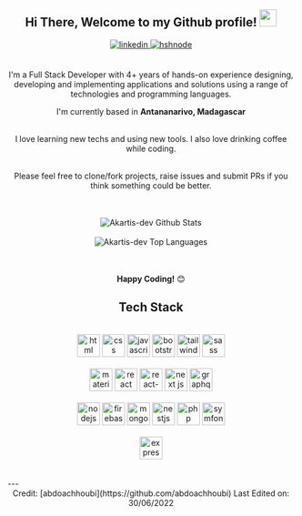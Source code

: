 <div align="center">
<h2> Hi There, Welcome to my Github profile! <img src="https://raw.githubusercontent.com/abdoachhoubi/abdoachhoubi/main/gifs/Hi.gif" width="30"></h2>
<a href="https://www.linkedin.com/in/akartis-dev/" target="_blank">
<img src=https://img.shields.io/badge/linkedin-%2300acee.svg?color=405DE6&style=for-the-badge&logo=linkedin&logoColor=white alt="linkedin" style="margin-bottom: 5px;" />
</a>
<a href="mailto:sramamonjinirina@gmail.com" target="_blank">
<img src="https://img.shields.io/badge/Gmail-D14836?style=for-the-badge&logo=gmail&logoColor=white" alt=hshnode style="margin-bottom: 5px;" />
</a>
<br />
<br />

I'm a Full Stack Developer with 4+ years of hands-on experience designing, developing and implementing applications and solutions using a range of technologies and programming languages.
<br />

I'm currently based in **Antananarivo, Madagascar**

<br />
I love learning new techs and using new tools. I also love drinking coffee while coding.
<br />
<br />

Please feel free to clone/fork projects, raise issues and submit PRs if you think something could be better.<br />
<br />
<br />

<img align="center" src="https://github-readme-stats.vercel.app/api?username=akartis-dev&include_all_commits=true&count_private=true&show_icons=true&line_height=30&title_color=CDB4DB&icon_color=CDB4DB&text_color=D3D3D3&bg_color=0A0A0A" alt="Akartis-dev Github Stats">
<br />
<br />
<img src="https://github-readme-stats.vercel.app/api/top-langs/?username=akartis-dev&layout=compact&theme=dark&bg_color=0A0A0A&hide=scss" alt="Akartis-dev Top Languages"/>
<br />
<br />
<br />

**Happy Coding!** 😊

</div>

<div align="center">

## Tech Stack

<br />
<a margin="10" href="https://developer.mozilla.org/en-US/docs/Web/HTML" target="_blank"><img margin="10px" height="40" src="https://github.com/abdoachhoubi/abdoachhoubi/blob/main/svgs/html.svg" alt="html"></a>
<a margin="10" href="https://developer.mozilla.org/en-US/docs/Web/CSS" target="_blank"><img margin="10px" height="40" src="https://github.com/abdoachhoubi/abdoachhoubi/blob/main/svgs/css.svg" alt="css"></a>
<a margin="10" href="https://developer.mozilla.org/en-US/docs/Web/JavaScript" target="_blank"><img margin="10px" height="40" src="https://github.com/abdoachhoubi/abdoachhoubi/blob/main/svgs/javascript.svg" alt="javascript"></a>
<a margin="10" href="https://getbootstrap.com" target="_blank"><img margin="10px" height="40" src="https://github.com/abdoachhoubi/abdoachhoubi/blob/main/svgs/bootstrap.svg" alt="bootstrap"></a>
<a margin="10" href="https://tailwindcss.com" target="_blank"><img margin="10px" height="40" src="https://github.com/abdoachhoubi/abdoachhoubi/blob/main/svgs/tailwind.svg" alt="tailwind"></a>
<a margin="10" href="https://sass-lang.com" target="_blank"><img margin="10px" height="40" src="https://github.com/abdoachhoubi/abdoachhoubi/blob/main/svgs/sass.svg" alt="sass"></a>
<br />
<br />
<a margin="10" href="https://mui.com" target="_blank"><img margin="10px" height="40" src="https://github.com/abdoachhoubi/abdoachhoubi/blob/main/svgs/materialui.svg" alt="material ui"></a>
<a margin="10" href="https://reactjs.org" target="_blank"><img margin="10px" height="40" src="https://github.com/abdoachhoubi/abdoachhoubi/blob/main/svgs/react.svg" alt="react"></a>
  <a margin="10" href="https://reactnative.dev" target="_blank"><img margin="10px" height="40" src="https://reactnative.dev/" alt="react-native"></a>
<a margin="10" href="https://nextjs.org" target="_blank"><img margin="10px" height="40" src="https://github.com/abdoachhoubi/abdoachhoubi/blob/main/svgs/nextjs.svg" alt="next js"></a>
<a margin="10" href="https://graphql.org" target="_blank"><img margin="10px" height="40" src="https://github.com/abdoachhoubi/abdoachhoubi/blob/main/svgs/graphql.svg" alt="graphql"></a>
<br />
<br />
<a margin="10" href="https://nodejs.org" target="_blank"><img margin="10px" height="40" src="https://github.com/abdoachhoubi/abdoachhoubi/blob/main/svgs/nodejs.svg" alt="nodejs"></a>
<a margin="10" href="https://firebase.google.com" target="_blank"><img margin="10px" height="40" src="https://github.com/abdoachhoubi/abdoachhoubi/blob/main/svgs/firebase.svg" alt="firebase"></a>
<a margin="10" href="https://mongodb.com" target="_blank"><img margin="10px" height="40" src="https://github.com/abdoachhoubi/abdoachhoubi/blob/main/svgs/mongodb.svg" alt="mongodb"></a>
  <a margin="10" href="https://nestjs.com/" target="_blank"><img margin="10px" height="40" src="https://d33wubrfki0l68.cloudfront.net/e937e774cbbe23635999615ad5d7732decad182a/26072/logo-small.ede75a6b.svg" alt="nestjs"></a>
    <a margin="10" href="https://www.php.net/" target="_blank"><img margin="10px" height="40" src="https://upload.wikimedia.org/wikipedia/commons/thumb/3/31/Webysther_20160423_-_Elephpant.svg/350px-Webysther_20160423_-_Elephpant.svg.png" alt="php"></a>
    <a margin="10" href="https://symfony.com" target="_blank"><img margin="10px" height="40" src="https://symfony.com/images/logos/header-logo.svg" alt="symfony"></a>
<br />
<br />
<a margin="10" href="https://expressjs.com" target="_blank"><img margin="10px" height="40" src="https://github.com/abdoachhoubi/abdoachhoubi/blob/main/svgs/express.svg" alt="express"></a>
</div>
<br />
<br />
---

<div align="center">
Credit: [abdoachhoubi](https://github.com/abdoachhoubi)
Last Edited on: 30/06/2022
</div>
